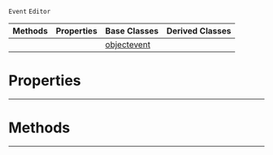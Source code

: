  `Event` `Editor`



|Methods|Properties|Base Classes|Derived Classes|
|---|---|---|---|
| | |[objectevent](https://github.com/zeroengineteam/ZeroDocs/code_reference/class_reference/objectevent.markdown)| |


 #  Properties


---  
 #  Methods


---  
 

 